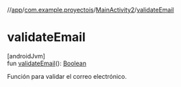 //[app](../../../index.md)/[com.example.proyectois](../index.md)/[MainActivity2](index.md)/[validateEmail](validate-email.md)

# validateEmail

[androidJvm]\
fun [validateEmail](validate-email.md)(): [Boolean](https://kotlinlang.org/api/latest/jvm/stdlib/kotlin/-boolean/index.html)

Función para validar el correo electrónico.
